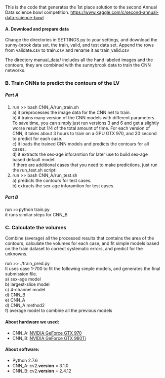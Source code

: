This is the code that generates the 1st place solution to the second Annual Data science bowl competition. https://www.kaggle.com/c/second-annual-data-science-bowl

#### A. Download and prepare data  
Change the directories in SETTINGS.py to your settings, and download the sunny-brook data set, the train, valid, and test data set. Append the rows from validate.csv to train.csv and rename it as train_valid.csv

The directory manual_data/ includes all the hand labeled images and the contours, they are combined with the sunnybrook data to train the CNN networks.

### B. Train CNNs to predict the contours of the LV   

##### Part A

1. run >> bash CNN_A/run_train.sh  
	a) it preprocesses the image data for the CNN net to train.  
	b) it trains many version of the CNN models with different parameters. To save time, you can simply just run versions 3 and 6 and get a slightly worse result but 1/4 of the total amount of time. For each version of CNN, it takes about 3 hours to train on a GPU GTX 970, and 20 second to predict for each case.  
	c) it loads the trained CNN models and predicts the contours for all cases.  
	d) it extracts the sex-age inforamtion for later use to build sex-age based default model.   
If there are additional cases that you need to make predictions, just run the run_test.sh script:  
2. run >> bash CNN_A/run_test.sh  
	a) predicts the contours for test cases.   
	b) extracts the sex-age inforamtion for test cases.  

##### Part B 

run >>python train.py  
it runs similar steps for CNN_B

### C. Calculate the volumes
Combine (average) all the processed results that contains the area of the contours, calculate the volumes for each case, and fit simple models based on the train dataset to correct systematic errors, and predict for the unknowns.   

run >> ./train_pred.py   
It uses case 1-700 to fit the following simple models, and generates the final submission file.  
	a) sex-age model  
	b) largest-slice model  
	c) 4-channel model   
	d) CNN_B  
	e) CNN_A  
	d) CNN_A method2  
	f) average model to combine all the previous models

#### About hardware we used:  
* CNN_A: [NVIDIA GeForce GTX 970](http://maxwell.nvidia.com/gtx-970)
* CNN_B: [NVIDIA GeForce GTX 980Ti](http://maxwell.nvidia.com/gtx-980-ti)  

#### About software:  
* Python 2.7.6  
* CNN_A: cv2.__version__ = 3.1.0   
* CNN_B: cv2.__version__ = 2.4.12  
